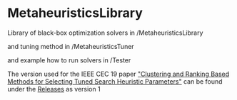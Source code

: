 # MetaheuristicsLibrary
Library of black-box optimization solvers in /MetaheuristicsLibrary

and tuning method in /MetaheuristicsTuner

and example how to run solvers in /Tester


The version used for the IEEE CEC 19 paper ["Clustering and Ranking Based Methods for Selecting Tuned Search Heuristic Parameters"](https://ieeexplore.ieee.org/abstract/document/8790261/) can be found under the [Releases](christopwaibel/MetaheuristicsLibrary/releases) as version 1
